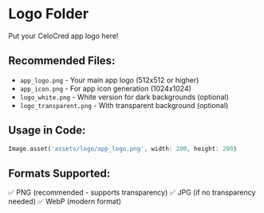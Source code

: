# Logo Folder

Put your CeloCred app logo here!

## Recommended Files:
- `app_logo.png` - Your main app logo (512x512 or higher)
- `app_icon.png` - For app icon generation (1024x1024)
- `logo_white.png` - White version for dark backgrounds (optional)
- `logo_transparent.png` - With transparent background (optional)

## Usage in Code:
```dart
Image.asset('assets/logo/app_logo.png', width: 200, height: 200)
```

## Formats Supported:
✅ PNG (recommended - supports transparency)
✅ JPG (if no transparency needed)
✅ WebP (modern format)
